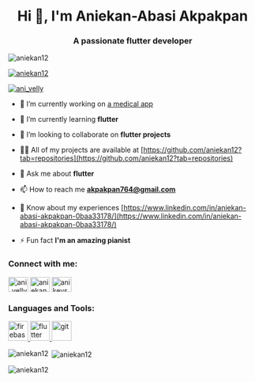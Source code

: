 <h1 align="center">Hi 👋, I'm Aniekan-Abasi Akpakpan</h1>
<h3 align="center">A passionate flutter developer</h3>

<p align="left"> <img src="https://komarev.com/ghpvc/?username=aniekan12&label=Profile%20views&color=0e75b6&style=flat" alt="aniekan12" /> </p>

<p align="left"> <a href="https://github.com/ryo-ma/github-profile-trophy"><img src="https://github-profile-trophy.vercel.app/?username=aniekan12" alt="aniekan12" /></a> </p>

<p align="left"> <a href="https://twitter.com/ani_velly" target="blank"><img src="https://img.shields.io/twitter/follow/ani_velly?logo=twitter&style=for-the-badge" alt="ani_velly" /></a> </p>

- 🔭 I’m currently working on [a medical app](https://github.com/zuri-training/E-Care-Mobile-pjt-24.git)

- 🌱 I’m currently learning **flutter**

- 👯 I’m looking to collaborate on **flutter projects**

- 👨‍💻 All of my projects are available at [https://github.com/aniekan12?tab=repositories](https://github.com/aniekan12?tab=repositories)

- 💬 Ask me about **flutter**

- 📫 How to reach me **akpakpan764@gmail.com**

- 📄 Know about my experiences [https://www.linkedin.com/in/aniekan-abasi-akpakpan-0baa33178/](https://www.linkedin.com/in/aniekan-abasi-akpakpan-0baa33178/)

- ⚡ Fun fact **I'm an amazing pianist**

<h3 align="left">Connect with me:</h3>
<p align="left">
<a href="https://twitter.com/ani_velly" target="blank"><img align="center" src="https://raw.githubusercontent.com/rahuldkjain/github-profile-readme-generator/master/src/images/icons/Social/twitter.svg" alt="ani_velly" height="30" width="40" /></a>
<a href="https://linkedin.com/in/aniekan-abasi-akpakpan" target="blank"><img align="center" src="https://raw.githubusercontent.com/rahuldkjain/github-profile-readme-generator/master/src/images/icons/Social/linked-in-alt.svg" alt="aniekan-abasi-akpakpan" height="30" width="40" /></a>
<a href="https://www.youtube.com/c/ani keys" target="blank"><img align="center" src="https://raw.githubusercontent.com/rahuldkjain/github-profile-readme-generator/master/src/images/icons/Social/youtube.svg" alt="ani keys" height="30" width="40" /></a>
</p>

<h3 align="left">Languages and Tools:</h3>
<p align="left"> <a href="https://firebase.google.com/" target="_blank"> <img src="https://www.vectorlogo.zone/logos/firebase/firebase-icon.svg" alt="firebase" width="40" height="40"/> </a> <a href="https://flutter.dev" target="_blank"> <img src="https://www.vectorlogo.zone/logos/flutterio/flutterio-icon.svg" alt="flutter" width="40" height="40"/> </a> <a href="https://git-scm.com/" target="_blank"> <img src="https://www.vectorlogo.zone/logos/git-scm/git-scm-icon.svg" alt="git" width="40" height="40"/> </a> </p>

<p><img align="left" src="https://github-readme-stats.vercel.app/api/top-langs?username=aniekan12&show_icons=true&locale=en&layout=compact" alt="aniekan12" /></p>

<p>&nbsp;<img align="center" src="https://github-readme-stats.vercel.app/api?username=aniekan12&show_icons=true&locale=en" alt="aniekan12" /></p>

<p><img align="center" src="https://github-readme-streak-stats.herokuapp.com/?user=aniekan12&" alt="aniekan12" /></p>
